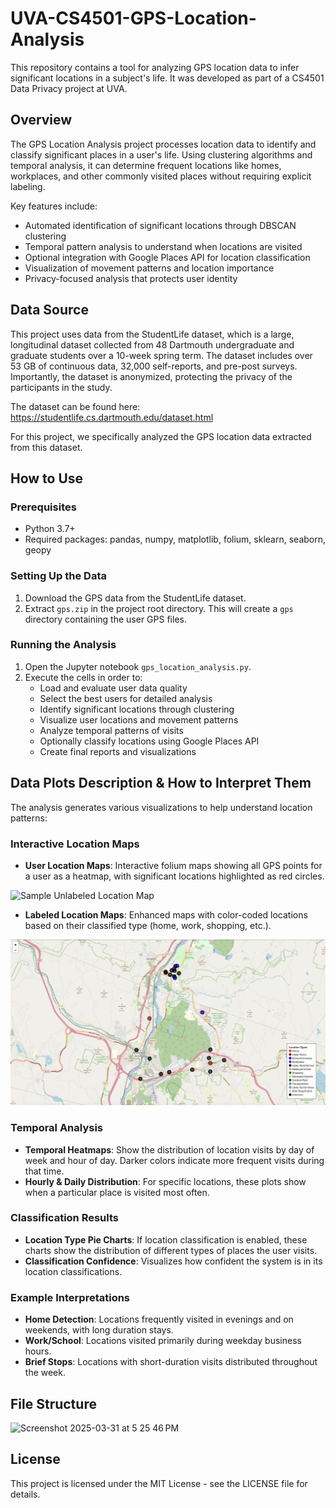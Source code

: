 # UVA-CS4501-GPS-Location-Analysis

This repository contains a tool for analyzing GPS location data to infer significant locations in a subject's life. It was developed as part of a CS4501 Data Privacy project at UVA.

## Overview

The GPS Location Analysis project processes location data to identify and classify significant places in a user's life. Using clustering algorithms and temporal analysis, it can determine frequent locations like homes, workplaces, and other commonly visited places without requiring explicit labeling.

Key features include:
- Automated identification of significant locations through DBSCAN clustering
- Temporal pattern analysis to understand when locations are visited
- Optional integration with Google Places API for location classification
- Visualization of movement patterns and location importance
- Privacy-focused analysis that protects user identity

## Data Source

This project uses data from the StudentLife dataset, which is a large, longitudinal dataset collected from 48 Dartmouth undergraduate and graduate students over a 10-week spring term. The dataset includes over 53 GB of continuous data, 32,000 self-reports, and pre-post surveys. Importantly, the dataset is anonymized, protecting the privacy of the participants in the study.

The dataset can be found here:
https://studentlife.cs.dartmouth.edu/dataset.html

For this project, we specifically analyzed the GPS location data extracted from this dataset.

## How to Use

### Prerequisites

- Python 3.7+
- Required packages: pandas, numpy, matplotlib, folium, sklearn, seaborn, geopy

### Setting Up the Data

1. Download the GPS data from the StudentLife dataset.
2. Extract `gps.zip` in the project root directory. This will create a `gps` directory containing the user GPS files.

### Running the Analysis

1. Open the Jupyter notebook `gps_location_analysis.py`.
2. Execute the cells in order to:
   - Load and evaluate user data quality
   - Select the best users for detailed analysis
   - Identify significant locations through clustering
   - Visualize user locations and movement patterns
   - Analyze temporal patterns of visits
   - Optionally classify locations using Google Places API
   - Create final reports and visualizations

## Data Plots Description & How to Interpret Them

The analysis generates various visualizations to help understand location patterns:

### Interactive Location Maps

- **User Location Maps**: Interactive folium maps showing all GPS points for a user as a heatmap, with significant locations highlighted as red circles.
  
<img alt="Sample Unlabeled Location Map" src="graphs/static_maps/user_59_locations_s.png" />

- **Labeled Location Maps**: Enhanced maps with color-coded locations based on their classified type (home, work, shopping, etc.).

<img alt="Sample Labeled Location Map" src="graphs/static_maps/user_12_labeled_locations_s.png" />

### Temporal Analysis

- **Temporal Heatmaps**: Show the distribution of location visits by day of week and hour of day. Darker colors indicate more frequent visits during that time.
- **Hourly & Daily Distribution**: For specific locations, these plots show when a particular place is visited most often.

### Classification Results

- **Location Type Pie Charts**: If location classification is enabled, these charts show the distribution of different types of places the user visits.
- **Classification Confidence**: Visualizes how confident the system is in its location classifications.

### Example Interpretations

- **Home Detection**: Locations frequently visited in evenings and on weekends, with long duration stays.
- **Work/School**: Locations visited primarily during weekday business hours.
- **Brief Stops**: Locations with short-duration visits distributed throughout the week.

## File Structure

<img width="645" alt="Screenshot 2025-03-31 at 5 25 46 PM" src="https://github.com/user-attachments/assets/bfb6c18c-83ae-4c27-a961-5146d875fea8" />

## License

This project is licensed under the MIT License - see the LICENSE file for details.
